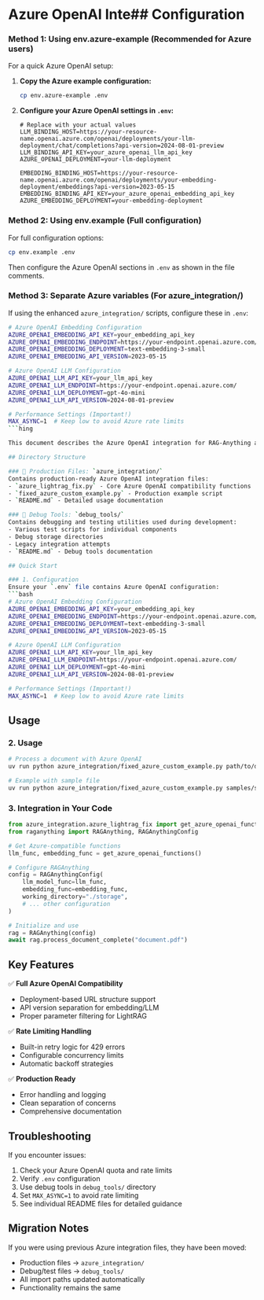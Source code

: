 # Azure OpenAI Inte## Configuration

### Method 1: Using env.azure-example (Recommended for Azure users)

For a quick Azure OpenAI setup:

1. **Copy the Azure example configuration:**
   ```bash
   cp env.azure-example .env
   ```

2. **Configure your Azure OpenAI settings in `.env`:**
   ```env
   # Replace with your actual values
   LLM_BINDING_HOST=https://your-resource-name.openai.azure.com/openai/deployments/your-llm-deployment/chat/completions?api-version=2024-08-01-preview
   LLM_BINDING_API_KEY=your_azure_openai_llm_api_key
   AZURE_OPENAI_DEPLOYMENT=your-llm-deployment
   
   EMBEDDING_BINDING_HOST=https://your-resource-name.openai.azure.com/openai/deployments/your-embedding-deployment/embeddings?api-version=2023-05-15
   EMBEDDING_BINDING_API_KEY=your_azure_openai_embedding_api_key
   AZURE_EMBEDDING_DEPLOYMENT=your-embedding-deployment
   ```

### Method 2: Using env.example (Full configuration)

For full configuration options:

```bash
cp env.example .env
```

Then configure the Azure OpenAI sections in `.env` as shown in the file comments.

### Method 3: Separate Azure variables (For azure_integration/)

If using the enhanced `azure_integration/` scripts, configure these in `.env`:

```bash
# Azure OpenAI Embedding Configuration
AZURE_OPENAI_EMBEDDING_API_KEY=your_embedding_api_key
AZURE_OPENAI_EMBEDDING_ENDPOINT=https://your-endpoint.openai.azure.com/
AZURE_OPENAI_EMBEDDING_DEPLOYMENT=text-embedding-3-small
AZURE_OPENAI_EMBEDDING_API_VERSION=2023-05-15

# Azure OpenAI LLM Configuration  
AZURE_OPENAI_LLM_API_KEY=your_llm_api_key
AZURE_OPENAI_LLM_ENDPOINT=https://your-endpoint.openai.azure.com/
AZURE_OPENAI_LLM_DEPLOYMENT=gpt-4o-mini
AZURE_OPENAI_LLM_API_VERSION=2024-08-01-preview

# Performance Settings (Important!)
MAX_ASYNC=1  # Keep low to avoid Azure rate limits
```hing

This document describes the Azure OpenAI integration for RAG-Anything after reorganization.

## Directory Structure

### 🚀 Production Files: `azure_integration/`
Contains production-ready Azure OpenAI integration files:
- `azure_lightrag_fix.py` - Core Azure OpenAI compatibility functions
- `fixed_azure_custom_example.py` - Production example script
- `README.md` - Detailed usage documentation

### 🔧 Debug Tools: `debug_tools/`
Contains debugging and testing utilities used during development:
- Various test scripts for individual components
- Debug storage directories
- Legacy integration attempts
- `README.md` - Debug tools documentation

## Quick Start

### 1. Configuration
Ensure your `.env` file contains Azure OpenAI configuration:
```bash
# Azure OpenAI Embedding Configuration
AZURE_OPENAI_EMBEDDING_API_KEY=your_embedding_api_key
AZURE_OPENAI_EMBEDDING_ENDPOINT=https://your-endpoint.openai.azure.com/
AZURE_OPENAI_EMBEDDING_DEPLOYMENT=text-embedding-3-small
AZURE_OPENAI_EMBEDDING_API_VERSION=2023-05-15

# Azure OpenAI LLM Configuration  
AZURE_OPENAI_LLM_API_KEY=your_llm_api_key
AZURE_OPENAI_LLM_ENDPOINT=https://your-endpoint.openai.azure.com/
AZURE_OPENAI_LLM_DEPLOYMENT=gpt-4o-mini
AZURE_OPENAI_LLM_API_VERSION=2024-08-01-preview

# Performance Settings (Important!)
MAX_ASYNC=1  # Keep low to avoid Azure rate limits
```

## Usage

### 2. Usage
```bash
# Process a document with Azure OpenAI
uv run python azure_integration/fixed_azure_custom_example.py path/to/document.pdf

# Example with sample file
uv run python azure_integration/fixed_azure_custom_example.py samples/sample.pdf
```

### 3. Integration in Your Code
```python
from azure_integration.azure_lightrag_fix import get_azure_openai_functions
from raganything import RAGAnything, RAGAnythingConfig

# Get Azure-compatible functions
llm_func, embedding_func = get_azure_openai_functions()

# Configure RAGAnything
config = RAGAnythingConfig(
    llm_model_func=llm_func,
    embedding_func=embedding_func,
    working_directory="./storage",
    # ... other configuration
)

# Initialize and use
rag = RAGAnything(config)
await rag.process_document_complete("document.pdf")
```

## Key Features

✅ **Full Azure OpenAI Compatibility**
- Deployment-based URL structure support
- API version separation for embedding/LLM
- Proper parameter filtering for LightRAG

✅ **Rate Limiting Handling**
- Built-in retry logic for 429 errors
- Configurable concurrency limits
- Automatic backoff strategies

✅ **Production Ready**
- Error handling and logging
- Clean separation of concerns
- Comprehensive documentation

## Troubleshooting

If you encounter issues:
1. Check your Azure OpenAI quota and rate limits
2. Verify `.env` configuration
3. Use debug tools in `debug_tools/` directory
4. Set `MAX_ASYNC=1` to avoid rate limiting
5. See individual README files for detailed guidance

## Migration Notes

If you were using previous Azure integration files, they have been moved:
- Production files → `azure_integration/`
- Debug/test files → `debug_tools/`
- All import paths updated automatically
- Functionality remains the same